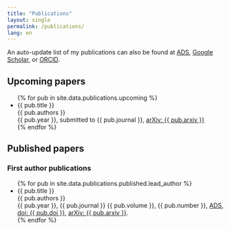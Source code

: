 ```yaml
---
title: "Publications"
layout: single
permalink: /publications/
lang: en
---
```

An auto-update list of my publications can also be found at [ADS](), [Google Scholar](https://scholar.google.co.jp/citations?user=lb2prtEAAAAJ), or [ORCID](https://orcid.org/0009-0003-4594-3715).

## Upcoming papers

<ul>
{% for pub in site.data.publications.upcoming %}
  <li>
  {{ pub.title }} <br>
  {{ pub.authors }} <br>
  {{ pub.year }}, submitted to {{ pub.journal }}, 
    <a href="https://arxiv.org/abs/{{ pub.arxiv }}">arXiv: {{ pub.arxiv }}</a>
  </li>
{% endfor %}
</ul>

## Published papers
### First author publications

<ul>
{% for pub in site.data.publications.published.lead_author %}
  <li>
  {{ pub.title }} <br>
  {{ pub.authors }} <br>
  {{ pub.year }}, {{ pub.journal }} {{ pub.volume }}, {{ pub.number }}, 
    <a href="https://ui.adsabs.harvard.edu/abs/{{ pub.doi }}/abstract">ADS</a>, 
    <a href="http://dx.doi.org/{{ pub.doi }}">doi: {{ pub.doi }}</a>, 
    <a href="https://arxiv.org/abs/{{ pub.arxiv }}">arXiv: {{ pub.arxiv }}</a>.
  </li>
{% endfor %}
</ul>
